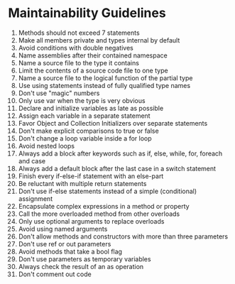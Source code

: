 # Maintainability Guidelines
1. Methods should not exceed 7 statements
2. Make all members private and types internal by default
3. Avoid conditions with double negatives
4. Name assemblies after their contained namespace
5. Name a source file to the type it contains
6. Limit the contents of a source code file to one type
7. Name a source file to the logical function of the partial type
8. Use using statements instead of fully qualified type names
9. Don't use "magic" numbers
10. Only use var when the type is very obvious
11. Declare and initialize variables as late as possible
12. Assign each variable in a separate statement
13. Favor Object and Collection Initializers over separate statements
14. Don't make explicit comparisons to true or false
15. Don't change a loop variable inside a for loop
16. Avoid nested loops
17. Always add a block after keywords such as if, else, while, for, foreach and case
18. Always add a default block after the last case in a switch statement
19. Finish every if-else-if statement with an else-part
20. Be reluctant with multiple return statements
21. Don't use if-else statements instead of a simple (conditional) assignment
22. Encapsulate complex expressions in a method or property
23. Call the more overloaded method from other overloads
24. Only use optional arguments to replace overloads
25. Avoid using named arguments
26. Don't allow methods and constructors with more than three parameters
27. Don't use ref or out parameters
28. Avoid methods that take a bool flag
29. Don't use parameters as temporary variables
30. Always check the result of an as operation
31. Don't comment out code
